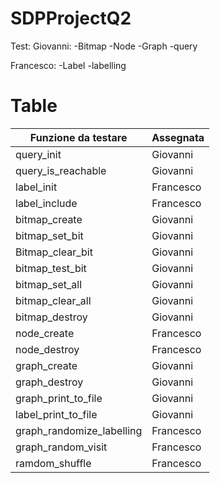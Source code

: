 # SDPProjectQ2

Test:
Giovanni:
	-Bitmap
	-Node
	-Graph
	-query
 	
Francesco:
	-Label
	-labelling

# Table

|Funzione da testare| Assegnata |
|-------------------|-----------|
|query_init| Giovanni|
|query_is_reachable| Giovanni|
|label_init| Francesco |
|label_include| Francesco |
|bitmap_create| Giovanni|
|bitmap_set_bit| Giovanni|
|Bitmap_clear_bit| Giovanni|
|bitmap_test_bit| Giovanni|
|bitmap_set_all| Giovanni|
|bitmap_clear_all| Giovanni|
|bitmap_destroy| Giovanni|
|node_create| Francesco |
|node_destroy| Francesco |
|graph_create| Giovanni|
|graph_destroy| Giovanni|
|graph_print_to_file| Giovanni|
|label_print_to_file| Giovanni|
|graph_randomize_labelling| Francesco |
|graph_random_visit| Francesco |
|ramdom_shuffle| Francesco |